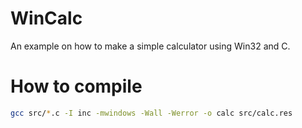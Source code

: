 # WinCalc

An example on how to make a simple calculator using Win32 and C.

# How to compile

```bash
gcc src/*.c -I inc -mwindows -Wall -Werror -o calc src/calc.res
```
